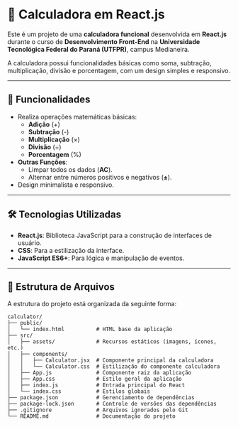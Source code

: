 # 📱 Calculadora em React.js

Este é um projeto de uma **calculadora funcional** desenvolvida em **React.js** durante o curso de **Desenvolvimento Front-End** na **Universidade Tecnológica Federal do Paraná (UTFPR)**, campus Medianeira.

A calculadora possui funcionalidades básicas como soma, subtração, multiplicação, divisão e porcentagem, com um design simples e responsivo.

---

## 🚀 Funcionalidades

- Realiza operações matemáticas básicas:
  - **Adição** (+)
  - **Subtração** (-)
  - **Multiplicação** (×)
  - **Divisão** (÷)
  - **Porcentagem** (%)
- **Outras Funções**:
  - Limpar todos os dados (**AC**).
  - Alternar entre números positivos e negativos (**±**).
- Design minimalista e responsivo.

---

## 🛠️ Tecnologias Utilizadas

- **React.js**: Biblioteca JavaScript para a construção de interfaces de usuário.
- **CSS**: Para a estilização da interface.
- **JavaScript ES6+**: Para lógica e manipulação de eventos.

---

## 📂 Estrutura de Arquivos

A estrutura do projeto está organizada da seguinte forma:

```plaintext
calculator/
├── public/
│   └── index.html          # HTML base da aplicação
├── src/
│   ├── assets/             # Recursos estáticos (imagens, ícones, etc.)
│   ├── components/
│   │   ├── Calculator.jsx  # Componente principal da calculadora
│   │   └── Calculator.css  # Estilização do componente calculadora
│   ├── App.js              # Componente raiz da aplicação
│   ├── App.css             # Estilo geral da aplicação
│   ├── index.js            # Entrada principal do React
│   └── index.css           # Estilos globais
├── package.json            # Gerenciamento de dependências
├── package-lock.json       # Controle de versões das dependências
├── .gitignore              # Arquivos ignorados pelo Git
└── README.md               # Documentação do projeto
